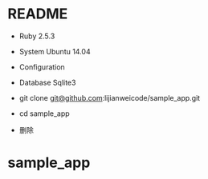 # README


* Ruby  2.5.3

* System Ubuntu 14.04

* Configuration

* Database Sqlite3

* git clone git@github.com:lijianweicode/sample_app.git

* cd sample_app

* 删除 

# sample_app
